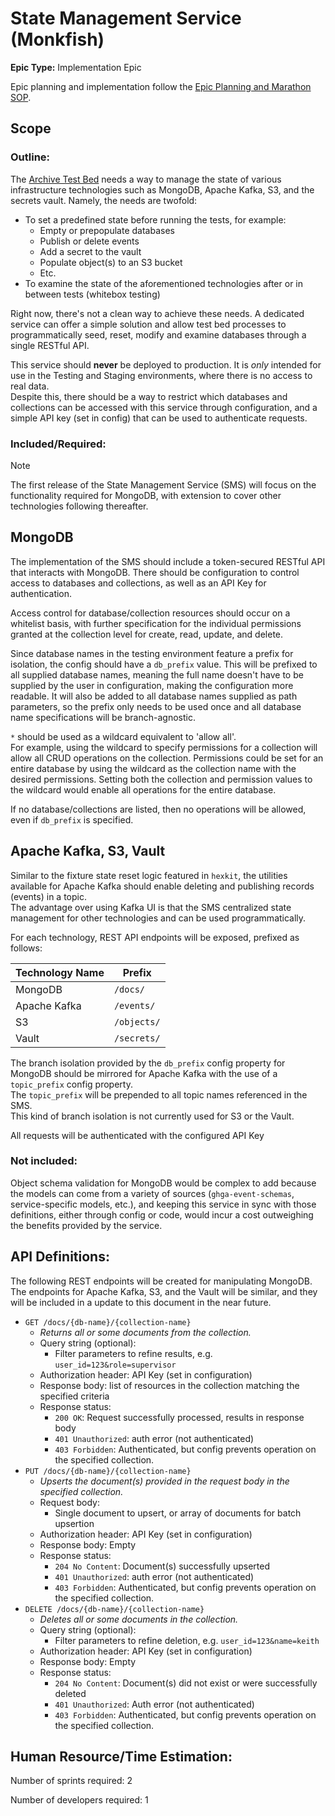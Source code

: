 # State Management Service (Monkfish)
**Epic Type:** Implementation Epic

Epic planning and implementation follow the
[Epic Planning and Marathon SOP](https://docs.ghga-dev.de/main/sops/sop001_epic_planning.html).

## Scope
### Outline:
The [Archive Test Bed](https://github.com/ghga-de/archive-test-bed) needs a way to
manage the state of various infrastructure technologies such as MongoDB, Apache Kafka,
S3, and the secrets vault. Namely, the needs are twofold:
- To set a predefined state before running the tests, for example:
  - Empty or prepopulate databases
  - Publish or delete events
  - Add a secret to the vault
  - Populate object(s) to an S3 bucket
  - Etc.
- To examine the state of the aforementioned technologies after or in between tests
 (whitebox testing)

Right now, there's not a clean way to achieve these needs.
A dedicated service can offer a simple solution and allow test bed 
processes to programmatically seed, reset, modify and examine databases through a
single RESTful API.

This service should **never** be deployed to production. It is *only* intended for use
in the Testing and Staging environments, where there is no access to real data.  
Despite this, there should be a way to restrict which databases and collections can be
accessed with this service through configuration, and a simple API key (set in config)
that can be used to authenticate requests.

### Included/Required:

> [!NOTE]
> The first release of the State Management Service (SMS) will focus on the functionality
> required for MongoDB, with extension to cover other technologies following thereafter.

## MongoDB
The implementation of the SMS should include a token-secured RESTful API that interacts
with MongoDB. There should be configuration to control access to databases and collections,
as well as an API Key for authentication.

Access control for database/collection resources should occur on a whitelist basis, with
further specification for the individual permissions granted at the collection level
for create, read, update, and delete.

Since database names in the testing environment feature a prefix for isolation, the
config should have a `db_prefix` value. This will be prefixed to all supplied database
names, meaning the full name doesn't have to be supplied by the user in configuration,
making the configuration more readable. It will also be added to all database names
supplied as path parameters, so the prefix only needs to be used once and all database
name specifications will be branch-agnostic.

`*` should be used as a wildcard equivalent to 'allow all'.  
For example, using the wildcard to specify permissions for a collection will allow all
CRUD operations on the collection. Permissions could be set for an entire database by
using the wildcard as the collection name with the desired permissions. Setting both
the collection and permission values to the wildcard would enable all operations for
the entire database.

If no database/collections are listed, then no operations will be allowed, even if
`db_prefix` is specified.

## Apache Kafka, S3, Vault

Similar to the fixture state reset logic featured in `hexkit`, the utilities available
for Apache Kafka should enable deleting and publishing records (events) in a topic.  
The advantage over using Kafka UI is that the SMS centralized state management for other
technologies and can be used programmatically.

For each technology, REST API endpoints will be exposed, prefixed as follows:

| **Technology Name** | **Prefix**  |
|---------------------|-------------|
| MongoDB             | `/docs/`    |
| Apache Kafka        | `/events/`  |
| S3                  | `/objects/` |
| Vault               | `/secrets/` |

The branch isolation provided by the `db_prefix` config property for MongoDB should be
mirrored for Apache Kafka with the use of a `topic_prefix` config property.  
The `topic_prefix` will be prepended to all topic names referenced in the SMS.  
This kind of branch isolation is not currently used for S3 or the Vault.

All requests will be authenticated with the configured API Key

### Not included:
Object schema validation for MongoDB would be complex to add because the models can come from a
variety of sources (`ghga-event-schemas`, service-specific models, etc.), and keeping
this service in sync with those definitions, either through config or code, would
incur a cost outweighing the benefits provided by the service.


## API Definitions:

The following REST endpoints will be created for manipulating MongoDB.  
The endpoints for Apache Kafka, S3, and the Vault will be similar, and they will
be included in a update to this document in the near future.

- `GET /docs/{db-name}/{collection-name}`
  - *Returns all or some documents from the collection.*
  - Query string (optional):
    - Filter parameters to refine results, e.g. `user_id=123&role=supervisor` 
  - Authorization header: API Key (set in configuration)
  - Response body: list of resources in the collection matching the specified criteria
  - Response status: 
    - `200 OK`: Request successfully processed, results in response body
    - `401 Unauthorized`: auth error (not authenticated)
    - `403 Forbidden`: Authenticated, but config prevents operation
    on the specified collection.
- `PUT /docs/{db-name}/{collection-name}`
  - *Upserts the document(s) provided in the request body in the specified collection.*
  - Request body:
    - Single document to upsert, or array of documents for batch upsertion
  - Authorization header: API Key (set in configuration)
  - Response body: Empty
  - Response status:
    - `204 No Content`: Document(s) successfully upserted
    - `401 Unauthorized`: auth error (not authenticated)
    - `403 Forbidden`: Authenticated, but config prevents operation
    on the specified collection.
- `DELETE /docs/{db-name}/{collection-name}`
  - *Deletes all or some documents in the collection.*
  - Query string (optional):
    - Filter parameters to refine deletion, e.g. `user_id=123&name=keith`
  - Authorization header: API Key (set in configuration)
  - Response body: Empty
  - Response status: 
    - `204 No Content`: Document(s) did not exist or were successfully deleted
    - `401 Unauthorized`: Auth error (not authenticated)
    - `403 Forbidden`: Authenticated, but config prevents operation
    on the specified collection.


## Human Resource/Time Estimation:

Number of sprints required: 2

Number of developers required: 1

